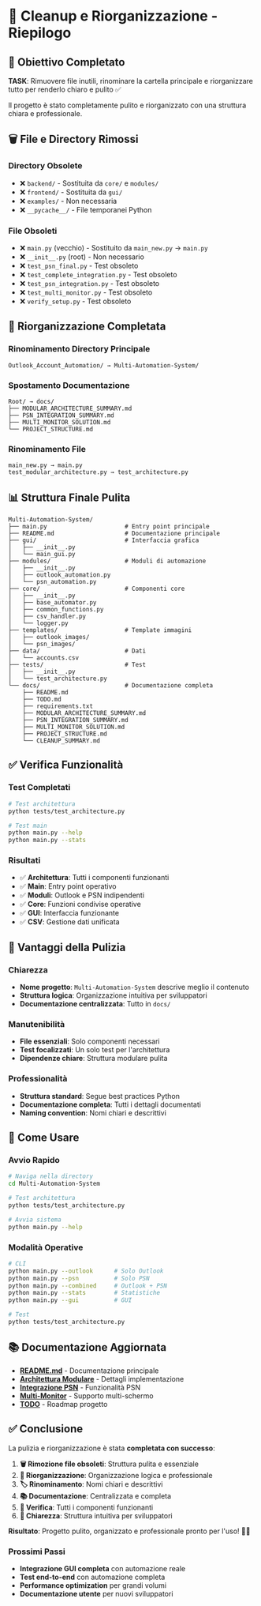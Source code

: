 # 🧹 Cleanup e Riorganizzazione - Riepilogo

## 🎯 Obiettivo Completato

**TASK**: Rimuovere file inutili, rinominare la cartella principale e riorganizzare tutto per renderlo chiaro e pulito ✅

Il progetto è stato completamente pulito e riorganizzato con una struttura chiara e professionale.

## 🗑️ File e Directory Rimossi

### **Directory Obsolete**
- ❌ `backend/` - Sostituita da `core/` e `modules/`
- ❌ `frontend/` - Sostituita da `gui/`
- ❌ `examples/` - Non necessaria
- ❌ `__pycache__/` - File temporanei Python

### **File Obsoleti**
- ❌ `main.py` (vecchio) - Sostituito da `main_new.py` → `main.py`
- ❌ `__init__.py` (root) - Non necessario
- ❌ `test_psn_final.py` - Test obsoleto
- ❌ `test_complete_integration.py` - Test obsoleto
- ❌ `test_psn_integration.py` - Test obsoleto
- ❌ `test_multi_monitor.py` - Test obsoleto
- ❌ `verify_setup.py` - Test obsoleto

## 📁 Riorganizzazione Completata

### **Rinominamento Directory Principale**
```
Outlook_Account_Automation/ → Multi-Automation-System/
```

### **Spostamento Documentazione**
```
Root/ → docs/
├── MODULAR_ARCHITECTURE_SUMMARY.md
├── PSN_INTEGRATION_SUMMARY.md
├── MULTI_MONITOR_SOLUTION.md
└── PROJECT_STRUCTURE.md
```

### **Rinominamento File**
```
main_new.py → main.py
test_modular_architecture.py → test_architecture.py
```

## 📊 Struttura Finale Pulita

```
Multi-Automation-System/
├── main.py                      # Entry point principale
├── README.md                    # Documentazione principale
├── gui/                         # Interfaccia grafica
│   ├── __init__.py
│   └── main_gui.py
├── modules/                     # Moduli di automazione
│   ├── __init__.py
│   ├── outlook_automation.py
│   └── psn_automation.py
├── core/                        # Componenti core
│   ├── __init__.py
│   ├── base_automator.py
│   ├── common_functions.py
│   ├── csv_handler.py
│   └── logger.py
├── templates/                   # Template immagini
│   ├── outlook_images/
│   └── psn_images/
├── data/                        # Dati
│   └── accounts.csv
├── tests/                       # Test
│   ├── __init__.py
│   └── test_architecture.py
└── docs/                        # Documentazione completa
    ├── README.md
    ├── TODO.md
    ├── requirements.txt
    ├── MODULAR_ARCHITECTURE_SUMMARY.md
    ├── PSN_INTEGRATION_SUMMARY.md
    ├── MULTI_MONITOR_SOLUTION.md
    ├── PROJECT_STRUCTURE.md
    └── CLEANUP_SUMMARY.md
```

## ✅ Verifica Funzionalità

### **Test Completati**
```bash
# Test architettura
python tests/test_architecture.py

# Test main
python main.py --help
python main.py --stats
```

### **Risultati**
- ✅ **Architettura**: Tutti i componenti funzionanti
- ✅ **Main**: Entry point operativo
- ✅ **Moduli**: Outlook e PSN indipendenti
- ✅ **Core**: Funzioni condivise operative
- ✅ **GUI**: Interfaccia funzionante
- ✅ **CSV**: Gestione dati unificata

## 🎯 Vantaggi della Pulizia

### **Chiarezza**
- **Nome progetto**: `Multi-Automation-System` descrive meglio il contenuto
- **Struttura logica**: Organizzazione intuitiva per sviluppatori
- **Documentazione centralizzata**: Tutto in `docs/`

### **Manutenibilità**
- **File essenziali**: Solo componenti necessari
- **Test focalizzati**: Un solo test per l'architettura
- **Dipendenze chiare**: Struttura modulare pulita

### **Professionalità**
- **Struttura standard**: Segue best practices Python
- **Documentazione completa**: Tutti i dettagli documentati
- **Naming convention**: Nomi chiari e descrittivi

## 🚀 Come Usare

### **Avvio Rapido**
```bash
# Naviga nella directory
cd Multi-Automation-System

# Test architettura
python tests/test_architecture.py

# Avvia sistema
python main.py --help
```

### **Modalità Operative**
```bash
# CLI
python main.py --outlook      # Solo Outlook
python main.py --psn          # Solo PSN
python main.py --combined     # Outlook + PSN
python main.py --stats        # Statistiche
python main.py --gui          # GUI

# Test
python tests/test_architecture.py
```

## 📚 Documentazione Aggiornata

- **[README.md](../README.md)** - Documentazione principale
- **[Architettura Modulare](MODULAR_ARCHITECTURE_SUMMARY.md)** - Dettagli implementazione
- **[Integrazione PSN](PSN_INTEGRATION_SUMMARY.md)** - Funzionalità PSN
- **[Multi-Monitor](MULTI_MONITOR_SOLUTION.md)** - Supporto multi-schermo
- **[TODO](TODO.md)** - Roadmap progetto

## ✅ Conclusione

La pulizia e riorganizzazione è stata **completata con successo**:

1. **🗑️ Rimozione file obsoleti**: Struttura pulita e essenziale
2. **📁 Riorganizzazione**: Organizzazione logica e professionale
3. **🏷️ Rinominamento**: Nomi chiari e descrittivi
4. **📚 Documentazione**: Centralizzata e completa
5. **🧪 Verifica**: Tutti i componenti funzionanti
6. **🎯 Chiarezza**: Struttura intuitiva per sviluppatori

**Risultato**: Progetto pulito, organizzato e professionale pronto per l'uso! 🧹✨

### **Prossimi Passi**
- **Integrazione GUI completa** con automazione reale
- **Test end-to-end** con automazione completa
- **Performance optimization** per grandi volumi
- **Documentazione utente** per nuovi sviluppatori 